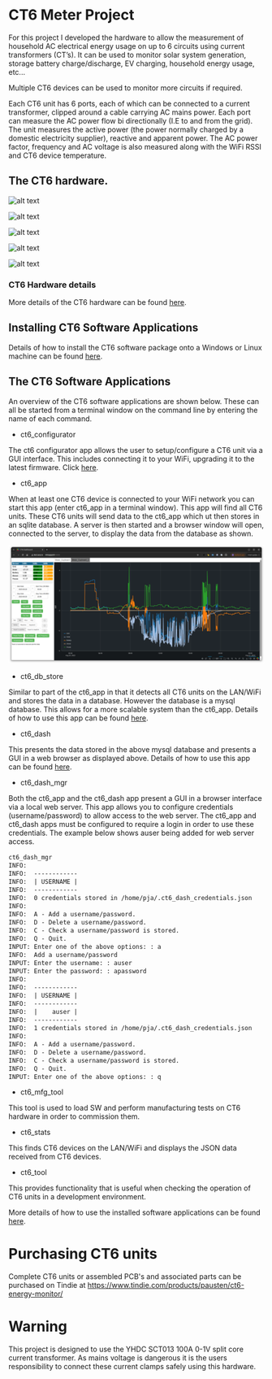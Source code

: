 # CT6 Meter Project
For this project I developed the hardware to allow the measurement of household AC electrical energy usage on up to 6 circuits using current transformers (CT’s). It can be used to monitor solar system generation, storage battery charge/discharge, EV charging, household energy usage, etc...

Multiple CT6 devices can be used to monitor more circuits if required.

Each CT6 unit has 6 ports, each of which can be connected to a current transformer, clipped around a cable carrying AC mains power. Each port can measure the AC power flow bi directionally (I.E to and from the grid). The unit measures the active power (the power normally charged by a domestic electricity supplier), reactive and apparent power. The AC power factor, frequency and AC voltage is also measured along with the WiFi RSSI and CT6 device temperature.

## The CT6 hardware.

![alt text](images/ct6.jpg "CT6 Unit")

![alt text](images/all_parts.jpg "CT6 Parts")

![alt text](images/pcb_with_display_on.jpg "CT6 PCB With Display Power On")

![alt text](images/pcb_with_display.jpg "CT6 PCB With Display Power Off")

![alt text](images/pcb.jpg "CT6 PCB")

### CT6 Hardware details
More details of the CT6 hardware can be found [here](hardware/README.md).

## Installing CT6 Software Applications
Details of how to install the CT6 software package onto a Windows or Linux machine can be found [here](software/server/installers/README.md).

## The CT6 Software Applications
An overview of the CT6 software applications are shown below. These can all be started from a terminal window on the command line by entering the name of each command.

- ct6_configurator

The ct6 configurator app allows the user to setup/configure a CT6 unit via a GUI interface. This includes connecting it to your WiFi, upgrading it to the latest firmware. Click [here](software/server/setting_up_ct6_units.md).

- ct6_app

When at least one CT6 device is connected to your WiFi network you can start this app (enter ct6_app in a terminal window). This app will find all CT6 units. These CT6 units will send data to the ct6_app which ut then stores in an sqlite database. A server is then started and a browser window will open, connected to the server, to display the data from the database as shown.

![alt text](software/server/images/ct6_dash.png "ct6_dash")

- ct6_db_store

Similar to part of the ct6_app in that it detects all CT6 units on the LAN/WiFi and stores the data in a database. However the database is a mysql database. This allows for a more scalable system than the ct6_app. Details of how to use this app can be found [here](software/server/mode_1_mysql_db_and_dashboard.md).

- ct6_dash

This presents the data stored in the above mysql database and presents a GUI in a web browser as displayed above.  Details of how to use this app can be found [here](software/server/mode_1_mysql_db_and_dashboard.md).

- ct6_dash_mgr

Both the ct6_app and the ct6_dash app present a GUI in a browser interface via a local web server. This app allows you to configure credentials (username/password) to allow access to the web server. The ct6_app and ct6_dash apps must be configured to require a login in order to use these credentials. The example below shows auser being added for web server access.

```
ct6_dash_mgr
INFO:
INFO:  ------------
INFO:  | USERNAME |
INFO:  ------------
INFO:  0 credentials stored in /home/pja/.ct6_dash_credentials.json
INFO:
INFO:  A - Add a username/password.
INFO:  D - Delete a username/password.
INFO:  C - Check a username/password is stored.
INFO:  Q - Quit.
INPUT: Enter one of the above options: : a
INFO:  Add a username/password
INPUT: Enter the username: : auser
INPUT: Enter the password: : apassword
INFO:
INFO:  ------------
INFO:  | USERNAME |
INFO:  ------------
INFO:  |    auser |
INFO:  ------------
INFO:  1 credentials stored in /home/pja/.ct6_dash_credentials.json
INFO:
INFO:  A - Add a username/password.
INFO:  D - Delete a username/password.
INFO:  C - Check a username/password is stored.
INFO:  Q - Quit.
INPUT: Enter one of the above options: : q
```

- ct6_mfg_tool

This tool is used to load SW and perform manufacturing tests on CT6 hardware in order to commission them.

- ct6_stats

This finds CT6 devices on the LAN/WiFi and displays the JSON data received from CT6 devices.

- ct6_tool

This provides functionality that is useful when checking the operation of CT6 units in a development environment.

More details of how to use the installed software applications can be found [here](software/server/README.md).

# Purchasing CT6 units
Complete CT6 units or assembled PCB's and associated parts can be purchased on Tindie at https://www.tindie.com/products/pausten/ct6-energy-monitor/

# Warning
This project is designed to use the YHDC SCT013 100A 0-1V split core current transformer. As mains voltage is dangerous it is the users responsibility to connect these current clamps safely using this hardware.
